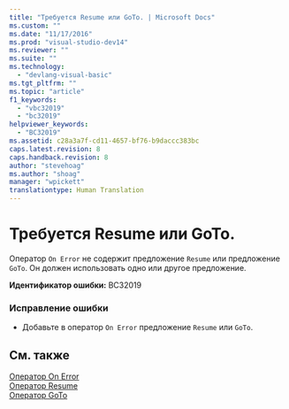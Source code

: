 ```yaml
---
title: "Требуется Resume или GoTo. | Microsoft Docs"
ms.custom: ""
ms.date: "11/17/2016"
ms.prod: "visual-studio-dev14"
ms.reviewer: ""
ms.suite: ""
ms.technology: 
  - "devlang-visual-basic"
ms.tgt_pltfrm: ""
ms.topic: "article"
f1_keywords: 
  - "vbc32019"
  - "bc32019"
helpviewer_keywords: 
  - "BC32019"
ms.assetid: c28a3a7f-cd11-4657-bf76-b9daccc383bc
caps.latest.revision: 8
caps.handback.revision: 8
author: "stevehoag"
ms.author: "shoag"
manager: "wpickett"
translationtype: Human Translation
---
```

# Требуется Resume или GoTo.
Оператор `On Error` не содержит предложение `Resume` или предложение `GoTo`. Он должен использовать одно или другое предложение.  
  
 **Идентификатор ошибки:** BC32019  
  
### Исправление ошибки  
  
-   Добавьте в оператор `On Error` предложение `Resume` или `GoTo`.  
  
## См. также  
 [Оператор On Error](../../visual-basic/language-reference/statements/on-error-statement.md)   
 [Оператор Resume](../../visual-basic/language-reference/statements/resume-statement.md)   
 [Оператор GoTo](../../visual-basic/language-reference/statements/goto-statement.md)